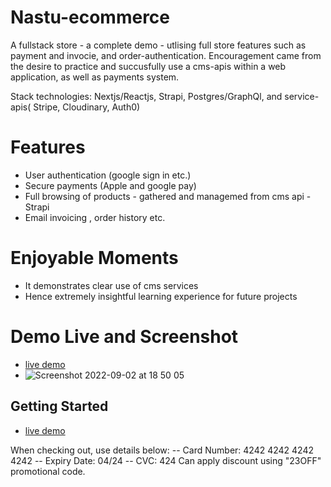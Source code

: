 # Nastu-ecommerce
A fullstack store - a complete demo - utlising full store features such as payment and invocie, and order-authentication.
Encouragement came from the desire to practice and succusfully use a cms-apis within a web application, as well as payments system.

Stack technologies: Nextjs/Reactjs, Strapi, Postgres/GraphQl, and service-apis( Stripe, Cloudinary, Auth0)

# Features
- User authentication (google sign in etc.)
- Secure payments (Apple and google pay)
- Full browsing of products - gathered and managemed from cms api - Strapi
- Email invoicing , order history etc.

# Enjoyable Moments
- It demonstrates clear use of cms services
- Hence extremely insightful learning experience for future projects

# Demo Live and Screenshot
- [live demo](https://e-commerce-six-coral.vercel.app)
- ![Screenshot 2022-09-02 at 18 50 05](https://user-images.githubusercontent.com/58271203/188209914-a7c5621d-95e2-4687-b73c-12681f90ee4c.png)

## Getting Started
- [live demo](https://e-commerce-six-coral.vercel.app)

When checking out, use details below:
-- Card Number: 4242 4242 4242 4242
-- Expiry Date: 04/24
-- CVC: 424
Can apply discount using "23OFF" promotional code. 

